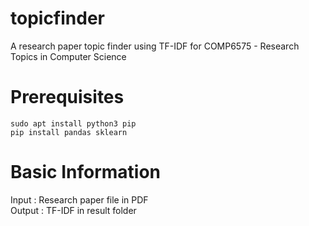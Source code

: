# topicfinder
A research paper topic finder using TF-IDF for COMP6575 - Research Topics in Computer Science

# Prerequisites
```
sudo apt install python3 pip
pip install pandas sklearn
```
# Basic Information
Input   : Research paper file in PDF<br>
Output  : TF-IDF in result folder
